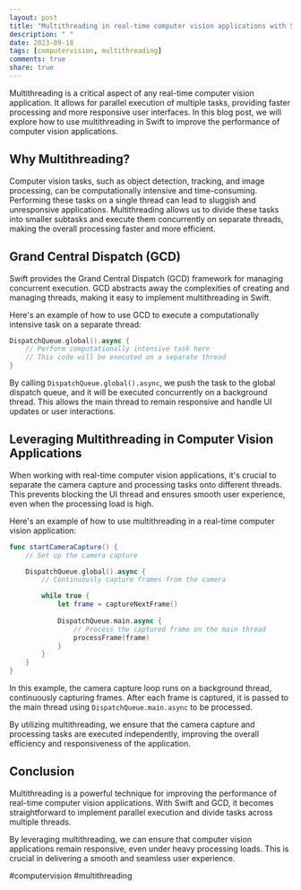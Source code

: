 ```yaml
---
layout: post
title: "Multithreading in real-time computer vision applications with Swift"
description: " "
date: 2023-09-18
tags: [computervision, multithreading]
comments: true
share: true
---
```


Multithreading is a critical aspect of any real-time computer vision application. It allows for parallel execution of multiple tasks, providing faster processing and more responsive user interfaces. In this blog post, we will explore how to use multithreading in Swift to improve the performance of computer vision applications.

## Why Multithreading?

Computer vision tasks, such as object detection, tracking, and image processing, can be computationally intensive and time-consuming. Performing these tasks on a single thread can lead to sluggish and unresponsive applications. Multithreading allows us to divide these tasks into smaller subtasks and execute them concurrently on separate threads, making the overall processing faster and more efficient.

## Grand Central Dispatch (GCD)

Swift provides the Grand Central Dispatch (GCD) framework for managing concurrent execution. GCD abstracts away the complexities of creating and managing threads, making it easy to implement multithreading in Swift.

Here's an example of how to use GCD to execute a computationally intensive task on a separate thread:

```swift
DispatchQueue.global().async {
    // Perform computationally intensive task here
    // This code will be executed on a separate thread
}
```

By calling `DispatchQueue.global().async`, we push the task to the global dispatch queue, and it will be executed concurrently on a background thread. This allows the main thread to remain responsive and handle UI updates or user interactions.

## Leveraging Multithreading in Computer Vision Applications

When working with real-time computer vision applications, it's crucial to separate the camera capture and processing tasks onto different threads. This prevents blocking the UI thread and ensures smooth user experience, even when the processing load is high.

Here's an example of how to use multithreading in a real-time computer vision application:

```swift
func startCameraCapture() {
    // Set up the camera capture

    DispatchQueue.global().async {
        // Continuously capture frames from the camera

        while true {
            let frame = captureNextFrame()
            
            DispatchQueue.main.async {
                // Process the captured frame on the main thread
                processFrame(frame)
            }
        }
    }
}
```

In this example, the camera capture loop runs on a background thread, continuously capturing frames. After each frame is captured, it is passed to the main thread using `DispatchQueue.main.async` to be processed.

By utilizing multithreading, we ensure that the camera capture and processing tasks are executed independently, improving the overall efficiency and responsiveness of the application.

## Conclusion

Multithreading is a powerful technique for improving the performance of real-time computer vision applications. With Swift and GCD, it becomes straightforward to implement parallel execution and divide tasks across multiple threads.

By leveraging multithreading, we can ensure that computer vision applications remain responsive, even under heavy processing loads. This is crucial in delivering a smooth and seamless user experience.

#computervision #multithreading